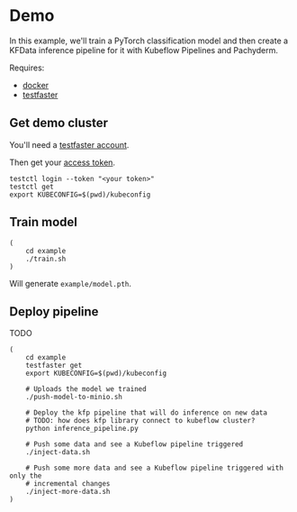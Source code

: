 # Demo

In this example, we'll train a PyTorch classification model and then create a KFData inference pipeline for it with Kubeflow Pipelines and Pachyderm.

Requires:
- [docker](https://docs.docker.com/engine/install/)
- [testfaster](https://testfaster.ci)

## Get demo cluster

You'll need a [testfaster account](https://testfaster.ci).

Then get your [access token](https://testfaster.ci/access_token).

```
testctl login --token "<your token>"
testctl get
export KUBECONFIG=$(pwd)/kubeconfig
```

## Train model

```
(
    cd example
    ./train.sh
)
```

Will generate `example/model.pth`.

## Deploy pipeline

TODO

```
(
    cd example
    testfaster get
    export KUBECONFIG=$(pwd)/kubeconfig

    # Uploads the model we trained
    ./push-model-to-minio.sh

    # Deploy the kfp pipeline that will do inference on new data
    # TODO: how does kfp library connect to kubeflow cluster?
    python inference_pipeline.py

    # Push some data and see a Kubeflow pipeline triggered
    ./inject-data.sh

    # Push some more data and see a Kubeflow pipeline triggered with only the
    # incremental changes
    ./inject-more-data.sh
)
```

